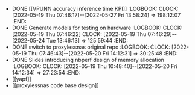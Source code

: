 - DONE [[VPUNN accuracy inference time KPI]]
  :LOGBOOK:
  CLOCK: [2022-05-19 Thu 07:46:17]--[2022-05-27 Fri 13:58:24] =>  198:12:07
  :END:
- DONE Generate models for testing on hardware
  :LOGBOOK:
  CLOCK: [2022-05-19 Thu 07:46:22]
  CLOCK: [2022-05-19 Thu 07:46:29]--[2022-05-24 Tue 13:46:13] =>  125:59:44
  :END:
- DONE switch to proxylessnas original repo
  :LOGBOOK:
  CLOCK: [2022-05-19 Thu 07:46:43]--[2022-05-20 Fri 14:12:31] =>  30:25:48
  :END:
- DONE Slides introducing nbperf design of memory allocation
  :LOGBOOK:
  CLOCK: [2022-05-19 Thu 10:48:40]--[2022-05-20 Fri 14:12:34] =>  27:23:54
  :END:
- [[yapf]]
- [[proxylessnas code base design]]